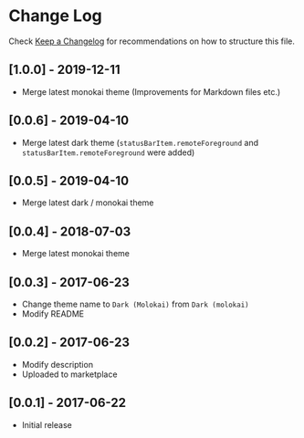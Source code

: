 # Change Log

Check [Keep a Changelog](https://keepachangelog.com/) for recommendations on how to structure this file.

## [1.0.0] - 2019-12-11
- Merge latest monokai theme (Improvements for Markdown files etc.)

## [0.0.6] - 2019-04-10
- Merge latest dark theme (`statusBarItem.remoteForeground` and `statusBarItem.remoteForeground` were added)

## [0.0.5] - 2019-04-10
- Merge latest dark / monokai theme

## [0.0.4] - 2018-07-03
- Merge latest monokai theme

## [0.0.3] - 2017-06-23
- Change theme name to `Dark (Molokai)` from `Dark (molokai)`
- Modify README

## [0.0.2] - 2017-06-23
- Modify description
- Uploaded to marketplace

## [0.0.1] - 2017-06-22
- Initial release
